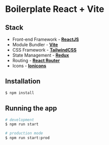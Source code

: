 # Boilerplate React + Vite

## Stack
- Front-end Framework - **[ReactJS](https://reactjs.org/)**
- Module Bundler - **[Vite](https://vitejs.dev/)**
- CSS Framework - **[TailwindCSS](https://tailwindcss.com/)**
- State Management - **[Redux](https://redux.js.org/)**
- Routing - **[React Router](https://reactrouter.com/)**
- Icons - **[Ionicons](https://ionic.io/ionicons)**

## Installation

```bash
$ npm install
```

## Running the app

```bash
# development
$ npm run start

# production mode
$ npm run start:prod
```
